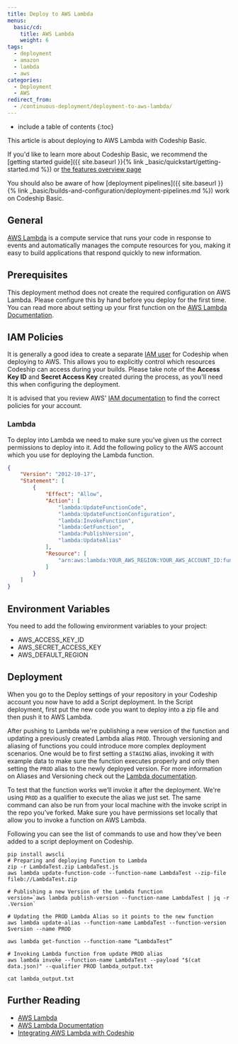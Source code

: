 ```yaml
---
title: Deploy to AWS Lambda
menus:
  basic/cd:
    title: AWS Lambda
    weight: 6
tags:
  - deployment
  - amazon
  - lambda
  - aws
categories:
  - Deployment
  - AWS
redirect_from:
  - /continuous-deployment/deployment-to-aws-lambda/
---
```


* include a table of contents
{:toc}

<div class="info-block">
This article is about deploying to AWS Lambda with Codeship Basic.

If you'd like to learn more about Codeship Basic, we recommend the [getting started guide]({{ site.baseurl }}{% link _basic/quickstart/getting-started.md %}) or [the features overview page](http://codeship.com/features/basic)

You should also be aware of how [deployment pipelines]({{ site.baseurl }}{% link _basic/builds-and-configuration/deployment-pipelines.md %}) work on Codeship Basic.
</div>

## General
[AWS Lambda](http://aws.amazon.com/lambda/)  is a compute service that runs your code in response to events and automatically manages the compute resources for you, making it easy to build applications that respond quickly to new information.

## Prerequisites

This deployment method does not create the required configuration on AWS Lambda. Please configure this by hand before you deploy for the first time. You can read more about setting up your first function on the [AWS Lambda Documentation](http://docs.aws.amazon.com/lambda/latest/dg/welcome.html).

## IAM Policies

It is generally a good idea to create a separate [IAM user](http://docs.aws.amazon.com/general/latest/gr/root-vs-iam.html) for Codeship when deploying to AWS. This allows you to explicitly control which resources Codeship can access during your builds. Please take note of the **Access Key ID** and **Secret Access Key** created during the process, as you'll need this when configuring the deployment.

It is advised that you review AWS' [IAM documentation](http://docs.aws.amazon.com/IAM/latest/UserGuide/introduction_access-management.html) to find the correct policies for your account.

### Lambda

To deploy into Lambda we need to make sure you’ve given us the correct permissions to deploy into it. Add the following policy to the AWS account which you use for deploying the Lambda function.

```json
{
    "Version": "2012-10-17",
    "Statement": [
        {
            "Effect": "Allow",
            "Action": [
                "lambda:UpdateFunctionCode",
                "lambda:UpdateFunctionConfiguration",
                "lambda:InvokeFunction",
                "lambda:GetFunction",
                "lambda:PublishVersion",
                "lambda:UpdateAlias"
            ],
            "Resource": [
                "arn:aws:lambda:YOUR_AWS_REGION:YOUR_AWS_ACCOUNT_ID:function:YOUR_FUNCTION_NAME"
            ]
        }
    ]
}
```

## Environment Variables

You need to add the following environment variables to your project:

* AWS_ACCESS_KEY_ID
* AWS_SECRET_ACCESS_KEY
* AWS_DEFAULT_REGION

## Deployment

When you go to the Deploy settings of your repository in your Codeship account you now have to add a Script deployment. In the Script deployment, first put the new code you want to deploy into a zip file and then push it to AWS Lambda.

After pushing to Lambda we're publishing a new version of the function and updating a previously created Lambda alias `PROD`. Through versioning and aliasing of functions you could introduce more complex deployment scenarios. One would be to first setting a `STAGING` alias, invoking it with example data to make sure the function executes properly and only then setting the `PROD` alias to the newly deployed version. For more information on Aliases and Versioning check out the [Lambda documentation](http://docs.aws.amazon.com/lambda/latest/dg/versioning-aliases.html).

To test that the function works we’ll invoke it after the deployment. We're using `PROD` as a qualifier to execute the alias we just set. The same command can also be run from your local machine with the invoke script in the repo you’ve forked. Make sure you have permissions set locally that allow you to invoke a function on AWS Lambda.

Following you can see the list of commands to use and how they’ve been added to a script deployment on Codeship.

```shell
pip install awscli
# Preparing and deploying Function to Lambda
zip -r LambdaTest.zip LambdaTest.js
aws lambda update-function-code --function-name LambdaTest --zip-file fileb://LambdaTest.zip

# Publishing a new Version of the Lambda function
version=`aws lambda publish-version --function-name LambdaTest | jq -r .Version`

# Updating the PROD Lambda Alias so it points to the new function
aws lambda update-alias --function-name LambdaTest --function-version $version --name PROD

aws lambda get-function --function-name “LambdaTest”

# Invoking Lambda function from update PROD alias
aws lambda invoke --function-name LambdaTest --payload "$(cat data.json)" --qualifier PROD lambda_output.txt

cat lambda_output.txt
```


## Further Reading

+ [AWS Lambda](http://aws.amazon.com/lambda/)
+ [AWS Lambda Documentation](http://docs.aws.amazon.com/lambda/latest/dg/welcome.html)
+ [Integrating AWS Lambda with Codeship](https://blog.codeship.com/integrating-aws-lambda-with-codeship/)
